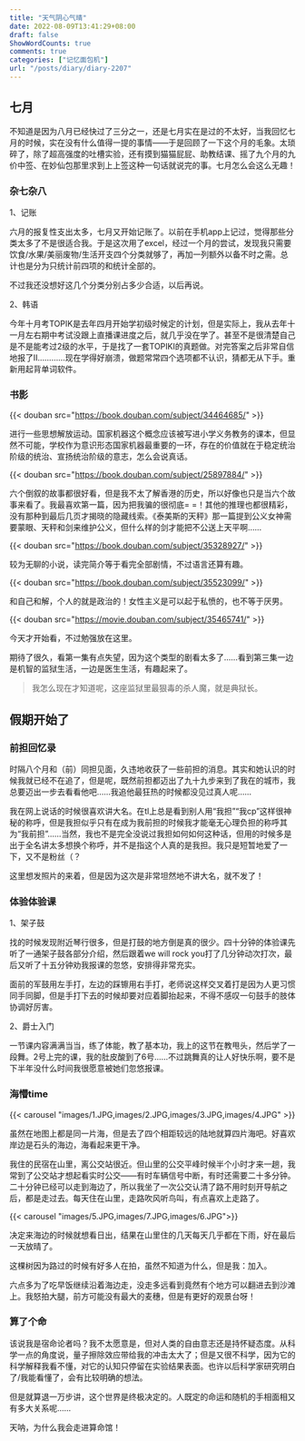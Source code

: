 ```yaml
---
title: "天气阴心气晴"
date: 2022-08-09T13:41:29+08:00
draft: false
ShowWordCounts: true
comments: true
categories: ["记忆面包机"]
url: "/posts/diary/diary-2207"
---
```


## 七月

不知道是因为八月已经快过了三分之一，还是七月实在是过的不太好，当我回忆七月的时候，实在没有什么值得一提的事情——于是回顾了一下这个月的毛象。太琐碎了，除了超高强度的吐槽实验，还有摸到猫猫屁屁、助教结课、摇了九个月的九价中签、在妙仙包那里求到上上签这种一句话就说完的事。七月怎么会这么无趣！

### 杂七杂八

1、记账

六月的报复性支出太多，七月又开始记账了。以前在手机app上记过，觉得那些分类太多了不是很适合我。于是这次用了excel，经过一个月的尝试，发现我只需要饮食/水果/美丽废物/生活开支四个分类就够了，再加一列额外以备不时之需。总计也是分为只统计前四项的和统计全部的。

不过我还没想好这几个分类分别占多少合适，以后再说。

2、韩语

今年十月考TOPIK是去年四月开始学初级时候定的计划，但是实际上，我从去年十一月左右期中考试没跟上直播课进度之后，就几乎没在学了。甚至不是很清楚自己是不是能考过2级的水平，于是找了一套TOPIKⅠ的真题做。对完答案之后非常自信地报了Ⅱ…………现在学得好崩溃，做题常常四个选项都不认识，猜都无从下手。重新用起背单词软件。

### 书影

{{< douban src="https://book.douban.com/subject/34464685/" >}}

进行一些思想解放运动。国家机器这个概念应该被写进小学义务教务的课本，但显然不可能，学校作为意识形态国家机器最重要的一环，存在的价值就在于稳定统治阶级的统治、宣扬统治阶级的意志，怎么会说真话。

{{< douban src="https://book.douban.com/subject/25897884/" >}}

六个倒叙的故事都很好看，但是我不太了解香港的历史，所以好像也只是当六个故事来看了。我最喜欢第一篇，因为把我骗的很彻底= =！其他的推理也都很精彩，没有那种到最后几页才揭晓的隐藏线索。《泰美斯的天秤》那一篇提到公义女神需要蒙眼、天秤和剑来维护公义，但什么样的剑才能把不公送上天平啊……

{{< douban src="https://book.douban.com/subject/35328927/" >}}

较为无聊的小说，读完简介等于看完全部剧情，不过语言还算有趣。

{{< douban src="https://book.douban.com/subject/35523099/" >}}

和自己和解，个人的就是政治的！女性主义是可以起于私愤的，也不等于厌男。

{{< douban src="https://movie.douban.com/subject/35465741/" >}}

今天才开始看，不过勉强放在这里。

期待了很久，看第一集有点失望，因为这个类型的剧看太多了……看到第三集一边是机智的监狱生活，一边是医生生活，有趣起来了。

> 我怎么现在才知道呢，这座监狱里最狠毒的杀人魔，就是典狱长。

## 假期开始了

### 前担回忆录

时隔八个月和（前）同担见面，久违地收获了一些前担的消息。其实和她认识的时候我就已经不在追了，但是呢，既然前担都迈出了九十九步来到了我在的城市，我总要迈出一步去看看他吧……我追他最狂热的时候都没见过真人呢……

我在网上说话的时候很喜欢讲大名。在tl上总是看到别人用“我担”“我cp”这样很神秘的称呼，但是我担似乎只有在成为我前担的时候我才能毫无心理负担的称呼其为“我前担”……当然，我也不是完全没说过我担如何如何这种话，但用的时候多是出于全名讲太多想换个称呼，并不是指这个人真的是我担。我只是短暂地爱了一下，又不是粉丝（？

这里想发照片的来着，但是因为这次是非常坦然地不讲大名，就不发了！

### 体验体验课

1、架子鼓

找的时候发现附近琴行很多，但是打鼓的地方倒是真的很少。四十分钟的体验课先听了一通架子鼓各部分介绍，然后跟着we will rock you打了几分钟动次打次，最后又听了十五分钟劝我报课的忽悠，安排得非常充实。

面前的军鼓用左手打，左边的踩镲用右手打，老师说这样交叉着打是因为人更习惯同手同脚，但是手打下去的时候却要对应着脚抬起来，不得不感叹一句鼓手的肢体协调好厉害。

2、爵士入门

一节课内容满满当当，练了体能，教了基本功，我上的这节在教甩头，然后学了一段舞。2号上完的课，我的肚皮酸到了6号……不过跳舞真的让人好快乐啊，要不是下半年没什么时间我很愿意被她们忽悠报课。

### 海懵time

{{< carousel "images/1.JPG,images/2.JPG,images/3.JPG,images/4.JPG" >}}

虽然在地图上都是同一片海，但是去了四个相距较远的陆地就算四片海吧。好喜欢岸边是石头的海边，海看起来更干净。

我住的民宿在山里，离公交站很近。但山里的公交平峰时候半个小时才来一趟，我常到了公交站才想起看实时公交——有时车辆信号中断，有时还需要二十多分钟。二十分钟已经可以走到海边了，所以我坐了一次公交认清了路不用时刻开导航之后，都是走过去。每天住在山里，走路吹风听鸟叫，有点喜欢上走路了。

{{< carousel "images/5.JPG,images/7.JPG,images/6.JPG">}}

决定来海边的时候就想看日出，结果在山里住的几天每天几乎都在下雨，好在最后一天放晴了。

这棵树因为路过的时候有好多人在拍，虽然不知道为什么，但是我：加入。

六点多为了吃早饭继续沿着海边走，没走多远看到竟然有个地方可以翻进去到沙滩上。我怒拍大腿，前方可能没有最大的麦穗，但是有更好的观景台呀！

### 算了个命

该说我是宿命论者吗？我不太愿意是，但对人类的自由意志还是持怀疑态度。从科学一点的角度说，量子擦除效应带给我的冲击太大了；但是又很不科学，因为它的科学解释我看不懂，对它的认知只停留在实验结果表面。也许以后科学家研究明白了/我能看懂了，会有比较明确的想法。

但是就算退一万步讲，这个世界是终极决定的。人既定的命运和随机的手相面相又有多大关系呢……

天呐，为什么我会走进算命馆！